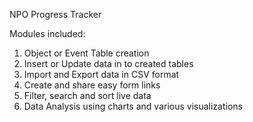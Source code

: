 NPO Progress Tracker

Modules included:
  1. Object or Event Table creation
  2. Insert or Update data in to created tables
  3. Import and Export data in CSV format
  4. Create and share easy form links
  5. Filter, search and sort live data
  6. Data Analysis using charts and various visualizations
 

